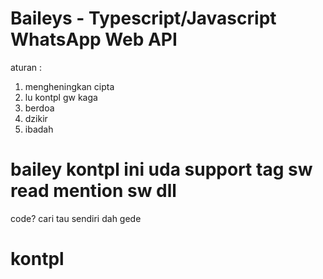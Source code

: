 # Baileys - Typescript/Javascript WhatsApp Web API

aturan :
1. mengheningkan cipta
2. lu kontpl gw kaga
3. berdoa
4. dzikir
5. ibadah

# bailey kontpl ini uda support tag sw read mention sw dll
code? cari tau sendiri dah gede


# kontpl
